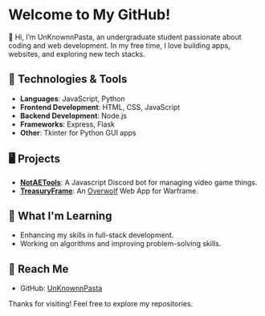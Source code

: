 # Welcome to My GitHub!

👋 Hi, I’m <span style="color: 'blue';">UnKnownnPasta</span>, an undergraduate student passionate about coding and web development. In my free time, I love building apps, websites, and exploring new tech stacks.

## 🔧 Technologies & Tools
- **Languages**: JavaScript, Python
- **Frontend Development**: HTML, CSS, JavaScript
- **Backend Development**: Node.js
- **Frameworks**: Express, Flask
- **Other**: Tkinter for Python GUI apps

## 🖥 Projects
- **[NotAETools](#)**: A Javascript Discord bot for managing video game things.
- **[TreasuryFrame](#)**: An [Overwolf](https://www.overwolf.com) Web App for Warframe.

## 🌱 What I'm Learning
- Enhancing my skills in full-stack development.
- Working on algorithms and improving problem-solving skills.

## 💬 Reach Me
- GitHub: [UnKnownnPasta](https://github.com/UnKnownnPasta)

Thanks for visiting! Feel free to explore my repositories.
